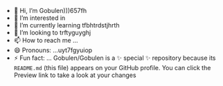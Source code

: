- 👋 Hi, I’m Gobulen)))657fh
- 👀 I’m interested in 
- 🌱 I’m currently learning tfbhtrdstjhrth
- 💞️ I’m looking to trftyguyghj
- 📫 How to reach me ...
- 😄 Pronouns: ...uyt7fgyuiop
- ⚡ Fun fact: ...
Gobulen/Gobulen is a ✨ special ✨ repository because its `README.md` (this file) appears on your GitHub profile.
You can click the Preview link to take a look at your changes
